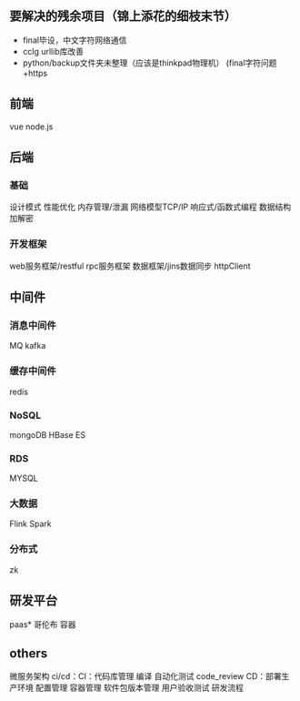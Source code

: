## 要解决的残余项目（锦上添花的细枝末节）

* final毕设，中文字符网络通信
* cclg urllib库改善
* python/backup文件夹未整理（应该是thinkpad物理机）
(final字符问题+https


## 前端
vue
node.js
## 后端
### 基础
设计模式
性能优化
内存管理/泄漏
网络模型TCP/IP
响应式/函数式编程
数据结构
加解密
### 开发框架
web服务框架/restful
rpc服务框架
数据框架/jins数据同步
httpClient
## 中间件
### 消息中间件
MQ
kafka
### 缓存中间件
redis
### NoSQL
mongoDB
HBase
ES
### RDS
MYSQL
### 大数据
Flink
Spark
### 分布式
zk
## 研发平台
paas*
哥伦布
容器

## others
微服务架构
ci/cd：CI：代码库管理 编译 自动化测试 code_review CD：部署生产环境 配置管理 容器管理 软件包版本管理 用户验收测试
研发流程
